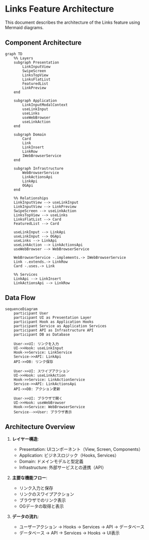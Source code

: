 # Links Feature Architecture

This document describes the architecture of the Links feature using Mermaid
diagrams.

## Component Architecture

```mermaid
graph TD
    %% Layers
    subgraph Presentation
        LinkInputView
        SwipeScreen
        LinksTopView
        LinksFlatList
        FeaturedList
        LinkPreview
    end

    subgraph Application
        LinkInputModalContext
        useLinkInput
        useLinks
        useWebBrowser
        useLinkAction
    end

    subgraph Domain
        Card
        Link
        LinkInsert
        LinkRow
        IWebBrowserService
    end

    subgraph Infrastructure
        WebBrowserService
        LinkActionsApi
        LinkApi
        OGApi
    end

    %% Relationships
    LinkInputView --> useLinkInput
    LinkInputView --> LinkPreview
    SwipeScreen --> useLinkAction
    LinksTopView --> useLinks
    LinksFlatList --> Card
    FeaturedList --> Card

    useLinkInput --> LinkApi
    useLinkInput --> OGApi
    useLinks --> LinkApi
    useLinkAction --> LinkActionsApi
    useWebBrowser --> WebBrowserService

    WebBrowserService -.implements.-> IWebBrowserService
    Link -.extends.-> LinkRow
    Card -.uses.-> Link

    %% Services
    LinkApi --> LinkInsert
    LinkActionsApi --> LinkRow
```

## Data Flow

```mermaid
sequenceDiagram
    participant User
    participant UI as Presentation Layer
    participant Hook as Application Hooks
    participant Service as Application Services
    participant API as Infrastructure API
    participant DB as Database

    User->>UI: リンクを入力
    UI->>Hook: useLinkInput
    Hook->>Service: LinkService
    Service->>API: LinkApi
    API->>DB: リンク保存

    User->>UI: スワイプアクション
    UI->>Hook: useLinkAction
    Hook->>Service: LinkActionService
    Service->>API: LinkActionsApi
    API->>DB: アクション更新

    User->>UI: ブラウザで開く
    UI->>Hook: useWebBrowser
    Hook->>Service: WebBrowserService
    Service-->>User: ブラウザ表示
```

## Architecture Overview

1. **レイヤー構造**:

   - Presentation: UIコンポーネント（View, Screen, Components）
   - Application: ビジネスロジック（Hooks, Services）
   - Domain: ドメインモデルと型定義
   - Infrastructure: 外部サービスとの連携（API）

2. **主要な機能フロー**:

   - リンク入力と保存
   - リンクのスワイプアクション
   - ブラウザでのリンク表示
   - OGデータの取得と表示

3. **データの流れ**:
   - ユーザーアクション → Hooks → Services → API → データベース
   - データベース → API → Services → Hooks → UI表示
